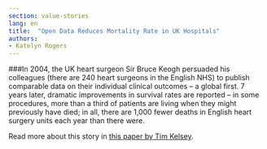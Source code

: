 ```yaml
---
section: value-stories
lang: en
title:  "Open Data Reduces Mortality Rate in UK Hospitals"
authors:
- Katelyn Rogers
---
```


###In 2004, the UK heart surgeon Sir Bruce Keogh persuaded his colleagues (there are 240 heart surgeons in the English NHS) to publish comparable data on their individual clinical outcomes – a global first. 7 years later, dramatic improvements in survival rates are reported – in some procedures, more than a third of patients are living when they might previously have died; in all, there are 1,000 fewer deaths in English heart surgery units each year than there were.

Read more about this story in [this paper by Tim Kelsey](http://www.demographicsusergroup.co.uk/resources/Tim+Kelsey+DUG+2011.pdf). 
